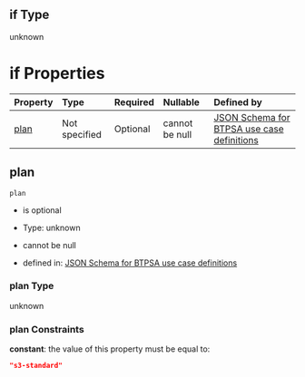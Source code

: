 ## if Type

unknown

# if Properties

| Property      | Type          | Required | Nullable       | Defined by                                                                                                                                                                                                                                  |
| :------------ | :------------ | :------- | :------------- | :------------------------------------------------------------------------------------------------------------------------------------------------------------------------------------------------------------------------------------------ |
| [plan](#plan) | Not specified | Optional | cannot be null | [JSON Schema for BTPSA use case definitions](btpsa-usecase-properties-services-items-allof-1-then-allof-80-then-allof-2-if-properties-plan.md "undefined#/properties/services/items/allOf/1/then/allOf/80/then/allOf/2/if/properties/plan") |

## plan



`plan`

*   is optional

*   Type: unknown

*   cannot be null

*   defined in: [JSON Schema for BTPSA use case definitions](btpsa-usecase-properties-services-items-allof-1-then-allof-80-then-allof-2-if-properties-plan.md "undefined#/properties/services/items/allOf/1/then/allOf/80/then/allOf/2/if/properties/plan")

### plan Type

unknown

### plan Constraints

**constant**: the value of this property must be equal to:

```json
"s3-standard"
```
